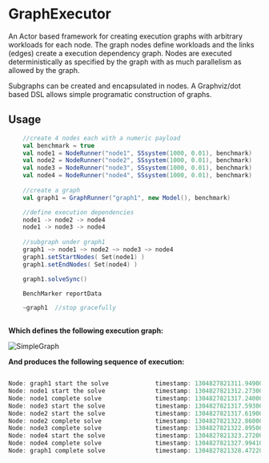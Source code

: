 GraphExecutor
=============

An Actor based framework for creating execution graphs with arbitrary workloads for each node.
The graph nodes define workloads and the links (edges) create a execution dependency graph. Nodes are executed deterministically as specified by the graph with as much parallelism as allowed by the graph.

Subgraphs can be created and encapsulated in nodes.
A Graphviz/dot based DSL allows simple programatic construction of graphs.

Usage
------
 
``` scala
	//create 4 nodes each with a numeric payload
	val benchmark = true
    val node1 = NodeRunner("node1", SSsystem(1000, 0.01), benchmark)
    val node2 = NodeRunner("node2", SSsystem(1000, 0.01), benchmark)
    val node3 = NodeRunner("node3", SSsystem(1000, 0.01), benchmark)
    val node4 = NodeRunner("node4", SSsystem(1000, 0.01), benchmark)
    
    //create a graph 
    val graph1 = GraphRunner("graph1", new Model(), benchmark)

    //define execution dependencies
    node1 -> node2 -> node4
    node1 -> node3 -> node4
    
    //subgraph under graph1
    graph1 ~> node1 ~> node2 ~> node3 ~> node4
    graph1.setStartNodes( Set(node1) )
    graph1.setEndNodes( Set(node4) )

    graph1.solveSync()

    BenchMarker reportData

    ~graph1  //stop gracefully
 
```
**Which defines the following execution graph:**

![SimpleGraph](https://github.com/johanprinsloo/GraphExecutor/wiki/images/simplegraph.png)

**And produces the following sequence of execution:**

```scala

Node: graph1 start the solve             timestamp: 1304827821311.949000   on thread 27
Node: node1 start the solve              timestamp: 1304827821312.273000   on thread 35
Node: node1 complete solve               timestamp: 1304827821317.240000   on thread 35
Node: node3 start the solve              timestamp: 1304827821317.593000   on thread 33
Node: node2 start the solve              timestamp: 1304827821317.619000   on thread 32
Node: node2 complete solve               timestamp: 1304827821322.860000   on thread 32
Node: node3 complete solve               timestamp: 1304827821322.895000   on thread 33
Node: node4 start the solve              timestamp: 1304827821323.272000   on thread 32
Node: node4 complete solve               timestamp: 1304827821327.994100   on thread 32
Node: graph1 complete solve              timestamp: 1304827821328.472200   on thread 27
``` 



























